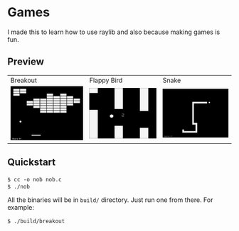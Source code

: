 # Games
I made this to learn how to use raylib and also because making games is fun.

## Preview
<table>
  <tr>
    <td>Breakout</td>
    <td>Flappy Bird</td>
    <td>Snake</td>
  </tr>
  <tr>
    <td><img src="assets/breakout.png"></td>
    <td><img src="assets/flappy_bird.png"></td>
    <td><img src="assets/snake.png"></td>
  </tr>
</table>

## Quickstart
```console
$ cc -o nob nob.c
$ ./nob
```
All the binaries will be in `build/` directory. Just run one from there. For example:
```console
$ ./build/breakout
```
